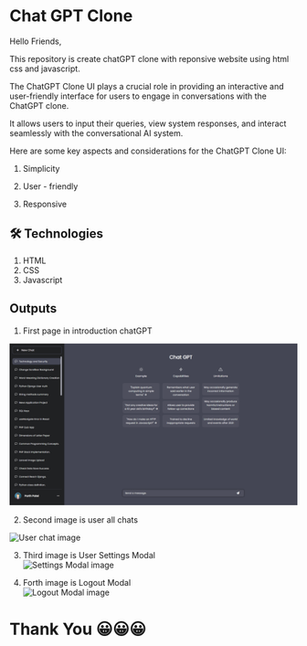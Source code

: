 
# Chat GPT Clone

Hello Friends,

This repository is create chatGPT clone with reponsive website using html css and javascript.

The ChatGPT Clone UI plays a crucial role in providing an interactive and user-friendly interface for users to engage in conversations with the ChatGPT clone. 

It allows users to input their queries, view system responses, and interact seamlessly with the conversational AI system. 

Here are some key aspects and considerations for the ChatGPT Clone UI:

1. Simplicity

2. User - friendly

3. Responsive


## 🛠 Technologies
1. HTML
2. CSS
3. Javascript


## Outputs

1. First page in introduction chatGPT

![introduction image](images/Output/Home.png)


2. Second image is user all chats 

![User chat image](https://github.com/Dhadukparth/chatgtp/tree/master/images/Output/UserChat.png?raw=true)


3. Third image is User Settings Modal  
![Settings Modal image](https://github.com/Dhadukparth/chatgtp/tree/master/images/Output/Settings.png?raw=true)


4. Forth image is Logout Modal  
![Logout Modal image](https://github.com/Dhadukparth/chatgtp/tree/master/images/Output/Logout.png?raw=true)


# Thank You 😀😀😀
